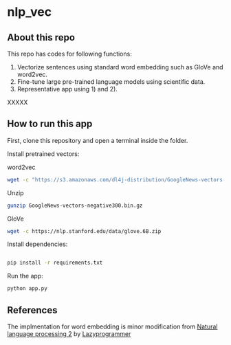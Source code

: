# nlp_vec

## About this repo

This repo has codes for following functions:
1) Vectorize sentences using standard word embedding such as GloVe and word2vec. 
2) Fine-tune large pre-trained language models using scientific data. 
3) Representative app using 1) and 2). 

XXXXX

## How to run this app

First, clone this repository and open a terminal inside the folder. 


Install pretrained vectors:

word2vec

```bash
wget -c "https://s3.amazonaws.com/dl4j-distribution/GoogleNews-vectors-negative300.bin.gz"
```
Unzip

```bash
gunzip GoogleNews-vectors-negative300.bin.gz 
```

GloVe

```bash
wget -c https://nlp.stanford.edu/data/glove.6B.zip
```
Install dependencies:

```bash

pip install -r requirements.txt
```

Run the app:

```bash
python app.py
```

## References

The implmentation for word embedding is minor modification from [Natural language processing 2](https://github.com/lazyprogrammer/machine_learning_examples/blob/master/nlp_class2/bow_classifier.py) by [Lazyprogrammer](https://lazyprogrammer.me/)
